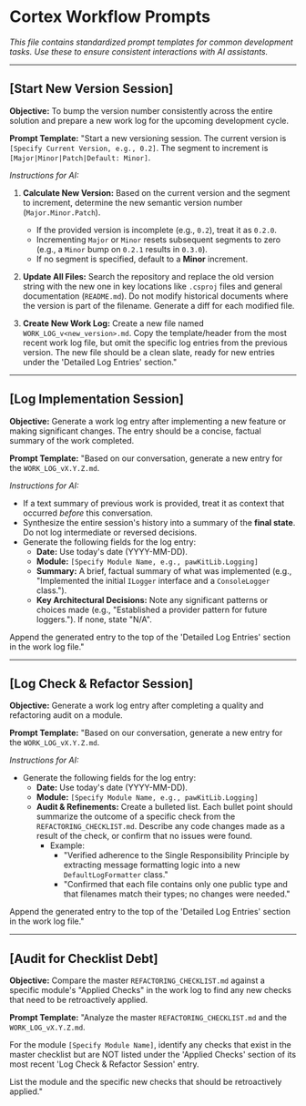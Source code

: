 ﻿# Cortex Workflow Prompts

*This file contains standardized prompt templates for common development tasks. Use these to ensure consistent interactions with AI assistants.*

---

## [Start New Version Session]

**Objective:** To bump the version number consistently across the entire solution and prepare a new work log for the upcoming development cycle.

**Prompt Template:**
"Start a new versioning session. The current version is `[Specify Current Version, e.g., 0.2]`. The segment to increment is `[Major|Minor|Patch|Default: Minor]`.

*Instructions for AI:*
1.  **Calculate New Version:** Based on the current version and the segment to increment, determine the new semantic version number (`Major.Minor.Patch`).
    -   If the provided version is incomplete (e.g., `0.2`), treat it as `0.2.0`.
    -   Incrementing `Major` or `Minor` resets subsequent segments to zero (e.g., a `Minor` bump on `0.2.1` results in `0.3.0`).
    -   If no segment is specified, default to a **Minor** increment.

2.  **Update All Files:** Search the repository and replace the old version string with the new one in key locations like `.csproj` files and general documentation (`README.md`). Do not modify historical documents where the version is part of the filename. Generate a diff for each modified file.

3.  **Create New Work Log:** Create a new file named `WORK_LOG_v<new_version>.md`. Copy the template/header from the most recent work log file, but omit the specific log entries from the previous version. The new file should be a clean slate, ready for new entries under the 'Detailed Log Entries' section."

---

## [Log Implementation Session]

**Objective:** Generate a work log entry after implementing a new feature or making significant changes. The entry should be a concise, factual summary of the work completed.

**Prompt Template:**
"Based on our conversation, generate a new entry for the `WORK_LOG_vX.Y.Z.md`.

*Instructions for AI:*
- If a text summary of previous work is provided, treat it as context that occurred *before* this conversation.
- Synthesize the entire session's history into a summary of the **final state**. Do not log intermediate or reversed decisions.
- Generate the following fields for the log entry:
  - **Date:** Use today's date (YYYY-MM-DD).
  - **Module:** `[Specify Module Name, e.g., pawKitLib.Logging]`
  - **Summary:** A brief, factual summary of what was implemented (e.g., "Implemented the initial `ILogger` interface and a `ConsoleLogger` class.").
  - **Key Architectural Decisions:** Note any significant patterns or choices made (e.g., "Established a provider pattern for future loggers."). If none, state "N/A".

Append the generated entry to the top of the 'Detailed Log Entries' section in the work log file."

---

## [Log Check & Refactor Session]

**Objective:** Generate a work log entry after completing a quality and refactoring audit on a module.

**Prompt Template:**
"Based on our conversation, generate a new entry for the `WORK_LOG_vX.Y.Z.md`.

*Instructions for AI:*
- Generate the following fields for the log entry:
  - **Date:** Use today's date (YYYY-MM-DD).
  - **Module:** `[Specify Module Name, e.g., pawKitLib.Logging]`
  - **Audit & Refinements:** Create a bulleted list. Each bullet point should summarize the outcome of a specific check from the `REFACTORING_CHECKLIST.md`. Describe any code changes made as a result of the check, or confirm that no issues were found.
    - Example:
      - "Verified adherence to the Single Responsibility Principle by extracting message formatting logic into a new `DefaultLogFormatter` class."
      - "Confirmed that each file contains only one public type and that filenames match their types; no changes were needed."

Append the generated entry to the top of the 'Detailed Log Entries' section in the work log file."

---

## [Audit for Checklist Debt]

**Objective:** Compare the master `REFACTORING_CHECKLIST.md` against a specific module's "Applied Checks" in the work log to find any new checks that need to be retroactively applied.

**Prompt Template:**
"Analyze the master `REFACTORING_CHECKLIST.md` and the `WORK_LOG_vX.Y.Z.md`.

For the module `[Specify Module Name]`, identify any checks that exist in the master checklist but are NOT listed under the 'Applied Checks' section of its most recent 'Log Check & Refactor Session' entry.

List the module and the specific new checks that should be retroactively applied."